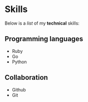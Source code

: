 # Skills
Below is a _list_ of my **technical** skills:

## Programming languages
- Ruby
- Go
- Python

## Collaboration
- Github
- Git

